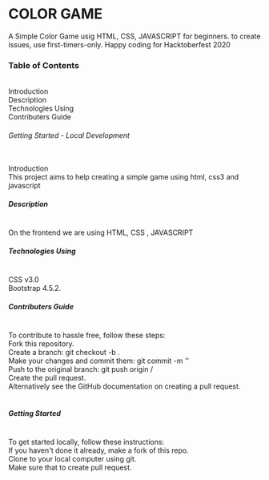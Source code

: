 <h1>COLOR GAME</h1>
<p>A Simple Color Game usig HTML, CSS, JAVASCRIPT for beginners. to create issues, use first-timers-only. Happy coding for Hacktoberfest 2020 


<h3>Table of Contents</h3><br>
Introduction<br>
Description<br>
Technologies Using<br>
Contributers Guide<br>

<h6>Getting Started - Local Development</h6><br>
Introduction<br>
This project aims to help creating a simple game using html, css3 and javascript<br>

<h5>Description</h5>
<br>On the frontend we are using HTML, CSS , JAVASCRIPT<br>

<h5>Technologies Using</h5>
<br>CSS v3.0<br>
Bootstrap 4.5.2.<br>

<h5>Contributers Guide</h5>
<br>To contribute to hassle free, follow these steps:<br>
Fork this repository.<br>
Create a branch: git checkout -b <branch_name>.<br>
Make your changes and commit them: git commit -m '<commit_message>'<br>
Push to the original branch: git push origin <project_name>/<location><br>
Create the pull request.<br>
Alternatively see the GitHub documentation on creating a pull request.<br>
<br>
<h5>Getting Started</h5>
<br>To get started locally, follow these instructions:<br>
If you haven't done it already, make a fork of this repo.<br>
Clone to your local computer using git.<br>
Make sure that to create pull request.<br>
